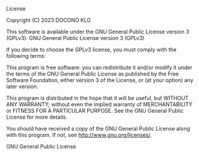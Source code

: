 License

Copyright (C) 2023 DOCONO KLG

This software is available under the GNU General Public License version 3 (GPLv3).
GNU General Public License version 3 (GPLv3)

If you decide to choose the GPLv3 license, you must comply with the following terms:

This program is free software: you can redistribute it and/or modify it under the terms of the GNU General Public License as published by the Free Software Foundation, either version 3 of the License, or (at your option) any later version.

This program is distributed in the hope that it will be useful, but WITHOUT ANY WARRANTY; without even the implied warranty of MERCHANTABILITY or FITNESS FOR A PARTICULAR PURPOSE. See the GNU General Public License for more details.

You should have received a copy of the GNU General Public License along with this program. If not, see http://www.gnu.org/licenses/.

GNU General Public License